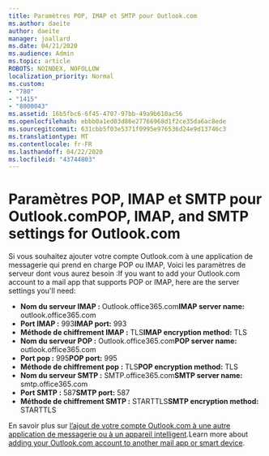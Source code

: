 ```yaml
---
title: Paramètres POP, IMAP et SMTP pour Outlook.com
ms.author: daeite
author: daeite
manager: joallard
ms.date: 04/21/2020
ms.audience: Admin
ms.topic: article
ROBOTS: NOINDEX, NOFOLLOW
localization_priority: Normal
ms.custom:
- "780"
- "1415"
- "8000043"
ms.assetid: 16b5fbc6-6f45-4707-97bb-49a9b610ac56
ms.openlocfilehash: ebbb0a1ed03d86e27766968d1f2ce35da6ac8ede
ms.sourcegitcommit: 631cbb5f03e5371f0995e976536d24e9d13746c3
ms.translationtype: MT
ms.contentlocale: fr-FR
ms.lasthandoff: 04/22/2020
ms.locfileid: "43744803"
---
```

# <a name="pop-imap-and-smtp-settings-for-outlookcom"></a><span data-ttu-id="fd272-102">Paramètres POP, IMAP et SMTP pour Outlook.com</span><span class="sxs-lookup"><span data-stu-id="fd272-102">POP, IMAP, and SMTP settings for Outlook.com</span></span>

<span data-ttu-id="fd272-103">Si vous souhaitez ajouter votre compte Outlook.com à une application de messagerie qui prend en charge POP ou IMAP, Voici les paramètres de serveur dont vous aurez besoin :</span><span class="sxs-lookup"><span data-stu-id="fd272-103">If you want to add your Outlook.com account to a mail app that supports POP or IMAP, here are the server settings you'll need:</span></span>
  
- <span data-ttu-id="fd272-104">**Nom du serveur IMAP :** Outlook.office365.com</span><span class="sxs-lookup"><span data-stu-id="fd272-104">**IMAP server name:** outlook.office365.com</span></span>
- <span data-ttu-id="fd272-105">**Port IMAP :** 993</span><span class="sxs-lookup"><span data-stu-id="fd272-105">**IMAP port:** 993</span></span>
- <span data-ttu-id="fd272-106">**Méthode de chiffrement IMAP :** TLS</span><span class="sxs-lookup"><span data-stu-id="fd272-106">**IMAP encryption method:** TLS</span></span>
- <span data-ttu-id="fd272-107">**Nom du serveur POP :** Outlook.office365.com</span><span class="sxs-lookup"><span data-stu-id="fd272-107">**POP server name:** outlook.office365.com</span></span>  
- <span data-ttu-id="fd272-108">**Port pop :** 995</span><span class="sxs-lookup"><span data-stu-id="fd272-108">**POP port:** 995</span></span>  
- <span data-ttu-id="fd272-109">**Méthode de chiffrement pop :** TLS</span><span class="sxs-lookup"><span data-stu-id="fd272-109">**POP encryption method:** TLS</span></span>  
- <span data-ttu-id="fd272-110">**Nom du serveur SMTP :** SMTP.office365.com</span><span class="sxs-lookup"><span data-stu-id="fd272-110">**SMTP server name:** smtp.office365.com</span></span>
- <span data-ttu-id="fd272-111">**Port SMTP :** 587</span><span class="sxs-lookup"><span data-stu-id="fd272-111">**SMTP port:** 587</span></span>
- <span data-ttu-id="fd272-112">**Méthode de chiffrement SMTP :** STARTTLS</span><span class="sxs-lookup"><span data-stu-id="fd272-112">**SMTP encryption method:** STARTTLS</span></span>

<span data-ttu-id="fd272-113">En savoir plus sur [l’ajout de votre compte Outlook.com à une autre application de messagerie ou à un appareil intelligent](https://support.office.com/article/73f3b178-0009-41ae-aab1-87b80fa94970?wt.mc_id=Office_Outlook_com_Alchemy).</span><span class="sxs-lookup"><span data-stu-id="fd272-113">Learn more about [adding your Outlook.com account to another mail app or smart device](https://support.office.com/article/73f3b178-0009-41ae-aab1-87b80fa94970?wt.mc_id=Office_Outlook_com_Alchemy).</span></span>